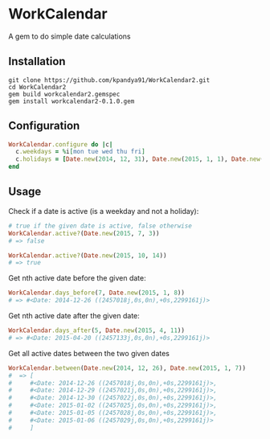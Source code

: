 # WorkCalendar
A gem to do simple date calculations

## Installation
```console
git clone https://github.com/kpandya91/WorkCalendar2.git 
cd WorkCalendar2
gem build workcalendar2.gemspec 
gem install workcalendar2-0.1.0.gem 
```

## Configuration
```ruby
WorkCalendar.configure do |c|
  c.weekdays = %i[mon tue wed thu fri]
  c.holidays = [Date.new(2014, 12, 31), Date.new(2015, 1, 1), Date.new(2015, 7, 3), Date.new(2015, 12, 25), Date.new(2015, 4, 15), Date.new(2015, 9, 15), Date.new(2015, 11, 22)]
end
```

## Usage

Check if a date is active (is a weekday and not a holiday):
```ruby
# true if the given date is active, false otherwise
WorkCalendar.active?(Date.new(2015, 7, 3))
# => false

WorkCalendar.active?(Date.new(2015, 10, 14))
# => true
```

Get nth active date before the given date:
```ruby
WorkCalendar.days_before(7, Date.new(2015, 1, 8))
# => #<Date: 2014-12-26 ((2457018j,0s,0n),+0s,2299161j)>
```

Get nth active date after the given date:
```ruby
WorkCalendar.days_after(5, Date.new(2015, 4, 11))
# => #<Date: 2015-04-20 ((2457133j,0s,0n),+0s,2299161j)>
```

Get all active dates between the two given dates
```ruby
WorkCalendar.between(Date.new(2014, 12, 26), Date.new(2015, 1, 7))
#  => [
#     #<Date: 2014-12-26 ((2457018j,0s,0n),+0s,2299161j)>,
#     #<Date: 2014-12-29 ((2457021j,0s,0n),+0s,2299161j)>,
#     #<Date: 2014-12-30 ((2457022j,0s,0n),+0s,2299161j)>,
#     #<Date: 2015-01-02 ((2457025j,0s,0n),+0s,2299161j)>,
#     #<Date: 2015-01-05 ((2457028j,0s,0n),+0s,2299161j)>,
#     #<Date: 2015-01-06 ((2457029j,0s,0n),+0s,2299161j)>
#     ]
```
